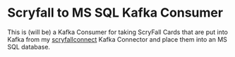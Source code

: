 # Scryfall to MS SQL Kafka Consumer

This is (will be) a Kafka Consumer for taking ScryFall Cards that
are put into Kafka from my [scryfallconnect](https://github.com/danwiseman/scryfallconnect) 
Kafka Connector and place them into an MS SQL database.
